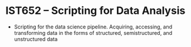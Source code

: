 # IST652 – Scripting for Data Analysis
* Scripting for the data science pipeline. Acquiring, accessing, and transforming data in the forms of structured, semistructured, and unstructured data